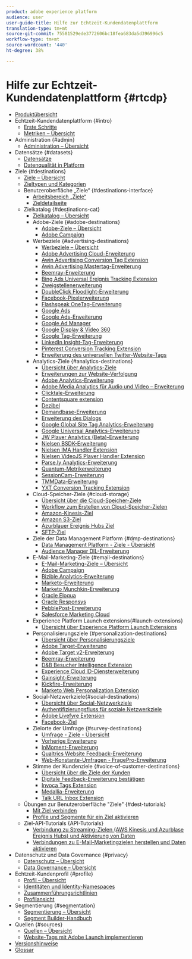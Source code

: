 ```yaml
---
product: adobe experience platform
audience: user
user-guide-title: Hilfe zur Echtzeit-Kundendatenplattform
translation-type: tm+mt
source-git-commit: 75581529ede3772606bc18fea683da5d396996c5
workflow-type: tm+mt
source-wordcount: '440'
ht-degree: 38%

---
```



# Hilfe zur Echtzeit-Kundendatenplattform {#rtcdp}

* [Produktübersicht](overview.md)
* Echtzeit-Kundendatenplattform {#intro}
   * [Erste Schritte](get-started.md)
   * [Metriken – Übersicht](home-page-dashboards.md)
* Administration {#admin}
   * [Administration – Übersicht](administration/admin-overview.md)
* Datensätze {#datasets}
   * [Datensätze](datasets/dataset.md)
   * [Datenqualität in Platform](datasets/data-quality.md)
* Ziele {#destinations}
   * [Ziele – Übersicht](destinations/destinations-overview.md)
   * [Zieltypen und Kategorien](/help/rtcdp/destinations/destination-types.md)
   * Benutzeroberfläche „Ziele“ {#destinations-interface}
      * [Arbeitsbereich „Ziele“](destinations/destinations-workspace.md)
      * [Zieldetailseite](destinations/destination-details-page.md)
   * Zielkatalog {#destinations-cat}
      * [Zielkatalog – Übersicht](destinations/destinations-catalog.md)
      * Adobe-Ziele {#adobe-destinations}
         * [Adobe-Ziele – Übersicht](destinations/adobe-destinations.md)
         * [Adobe Campaign](destinations/adobe-campaign-destination.md)
      * Werbeziele {#advertising-destinations}
         * [Werbeziele – Übersicht](destinations/advertising-destinations.md)
         * [Adobe Advertising Cloud-Erweiterung](/help/rtcdp/destinations/adobe-advertising-cloud-extension.md)
         * [Awin Advertising Conversion Tag Extension](/help/rtcdp/destinations/awin-conversiontag-extension.md)
         * [Awin Advertising Mastertag-Erweiterung](/help/rtcdp/destinations/awin-mastertag-extension.md)
         * [Beemray-Erweiterung](/help/rtcdp/destinations/beemray-extension.md)
         * [Bing Ads Universal Ereignis Tracking Extension](/help/rtcdp/destinations/bing-ads-extension.md)
         * [Zweigstellenerweiterung](/help/rtcdp/destinations/branch-extension.md)
         * [DoubleClick Floodlight-Erweiterung](/help/rtcdp/destinations/doubleclick-floodlight-extension.md)
         * [Facebook-Pixelerweiterung](/help/rtcdp/destinations/facebook-pixel-extension.md)
         * [Flashspeak OneTag-Erweiterung](/help/rtcdp/destinations/flashtalking-extension.md)
         * [Google Ads](/help/rtcdp/destinations/google-ads-destination.md)
         * [Google Ads-Erweiterung](/help/rtcdp/destinations/google-ads-extension.md)
         * [Google Ad Manager](/help/rtcdp/destinations/google-ad-manager-destination.md)
         * [Google Display &amp; Video 360](/help/rtcdp/destinations/google-dv360-destination.md)
         * [Google Tag-Erweiterung](/help/rtcdp/destinations/gtag-advertising-extension.md)
         * [LinkedIn Insight-Tag-Erweiterung](/help/rtcdp/destinations/linkedin-extension.md)
         * [Pinterest Conversion Tracking Extension](destinations/pinterest-extension.md)
         * [Erweiterung des universellen Twitter-Website-Tags](destinations/twitter-uwt-extension.md)
      * Analytics-Ziele {#analytics-destinations}
         * [Übersicht über Analytics-Ziele](destinations/analytics-destinations.md)
         * [Erweiterungen zur Website-Verfolgung](/help/rtcdp/destinations/adform-extension.md)
         * [Adobe Analytics-Erweiterung](/help/rtcdp/destinations/adobe-analytics-extension.md)
         * [Adobe Media Analytics für Audio und Video – Erweiterung](/help/rtcdp/destinations/adobe-video-analytics-extension.md)
         * [Clicktale-Erweiterung](/help/rtcdp/destinations/clicktale-extension.md)
         * [Contentsquare extension](/help/rtcdp/destinations/contentsquare-extension.md)
         * [Dezibel](/help/rtcdp/destinations/decibel-extension.md)
         * [Demandbase-Erweiterung](/help/rtcdp/destinations/demandbase-extension.md)
         * [Erweiterung des Dialogs](/help/rtcdp/destinations/dialogtech-extension.md)
         * [Google Global Site Tag Analytics-Erweiterung](/help/rtcdp/destinations/gtag-analytics-extension.md)
         * [Google Universal Analytics-Erweiterung](/help/rtcdp/destinations/google-universal-analytics-extension.md)
         * [JW Player Analytics (Beta)-Erweiterung](/help/rtcdp/destinations/jw-player-analytics-extension.md)
         * [Nielsen BSDK-Erweiterung](destinations/nielsen-bsdk-extension.md)
         * [Nielsen IMA Handler Extension](destinations/nielsen-ima-extension.md)
         * [Nielsen VideoJS Player Handler Extension](destinations/nielsen-videojs-extension.md)
         * [Parse.ly Analytics-Erweiterung](destinations/parsely-extension.md)
         * [Quantum-Metrikerweiterung](destinations/quantum-metric-extension.md)
         * [SessionCam-Erweiterung](destinations/sessioncam-extension.md)
         * [TMMData-Erweiterung](destinations/tmmdata-extension.md)
         * [YXT Conversion Tracking Extension](destinations/yext-extension.md)
      * Cloud-Speicher-Ziele {#cloud-storage}
         * [Übersicht über die Cloud-Speicher-Ziele](destinations/cloud-storage-destinations.md)
         * [Workflow zum Erstellen von Cloud-Speicher-Zielen](/help/rtcdp/destinations/cloud-storage-destinations-workflow.md)
         * [Amazon-Kinesis-Ziel](/help/rtcdp/destinations/amazon-kinesis-destination.md)
         * [Amazon S3-Ziel](destinations/amazon-s3-destination.md)
         * [Azurblauer Ereignis Hubs Ziel](/help/rtcdp/destinations/azure-event-hubs-destination.md)
         * [SFTP-Ziel](destinations/sftp-destination.md)
      * Ziele der Data Management Platform {#dmp-destinations}
         * [Data Management Platform - Ziele - Übersicht](destinations/dmp-destinations.md)
         * [Audience Manager DIL-Erweiterung](/help/rtcdp/destinations/aam-dil-extension.md)
      * E-Mail-Marketing-Ziele {#email-destinations}
         * [E-Mail-Marketing-Ziele – Übersicht](destinations/email-marketing-destinations.md)
         * [Adobe Campaign](destinations/adobe-campaign-destination.md)
         * [Bizible Analytics-Erweiterung](/help/rtcdp/destinations/bizible-extension.md)
         * [Marketo-Erweiterung](destinations/marketo-extension.md)
         * [Marketo Munchkin-Erweiterung](destinations/marketo-munchkin-extension.md)
         * [Oracle Eloqua](destinations/oracle-eloqua-destination.md)
         * [Oracle Responsys](destinations/oracle-responsys-destination.md)
         * [PebblePost-Erweiterung](destinations/pebblepost-extension.md)
         * [Salesforce Marketing Cloud](destinations/salesforce-marketing-cloud-destination.md)
      * Experience Platform Launch extensions{#launch-extensions}
         * [Übersicht über Experience Platform Launch Extensions](/help/rtcdp/destinations/experience-platform-launch-extensions.md)
      * Personalisierungsziele {#personalization-destinations}
         * [Übersicht über Personalisierungsziele](/help/rtcdp/destinations/personalization-destinations.md)
         * [Adobe Target-Erweiterung](/help/rtcdp/destinations/adobe-target-extension.md)
         * [Adobe Target v2-Erweiterung](/help/rtcdp/destinations/adobe-target-v2-extension.md)
         * [Beemray-Erweiterung](/help/rtcdp/destinations/beemray-extension.md)
         * [D&amp;B Besucher Intelligence Extension](/help/rtcdp/destinations/dnb-extension.md)
         * [Experience Cloud ID-Diensterweiterung](/help/rtcdp/destinations/adobe-ecid-extension.md)
         * [Gainsight-Erweiterung](/help/rtcdp/destinations/gainsight-extension.md)
         * [Kickfire-Erweiterung](/help/rtcdp/destinations/kickfire-extension.md)
         * [Marketo Web Personalization Extension](destinations/marketo-web-personalization-extension.md)
      * Social-Netzwerkziele{#social-destinations}
         * [Übersicht über Social-Netzwerkziele](/help/rtcdp/destinations/social-network-destinations.md)
         * [Authentifizierungsfluss für soziale Netzwerkziele](/help/rtcdp/destinations/social-network-destinations-workflow.md)
         * [Adobe Livefyre Extension](/help/rtcdp/destinations/adobe-livefyre-extension.md)
         * [Facebook-Ziel](/help/rtcdp/destinations/facebook-destination.md)
      * Zielorte der Umfrage {#survey-destinations}
         * [Umfrage - Ziele - Übersicht](/help/rtcdp/destinations/survey-destinations.md)
         * [Vorherige Erweiterung](/help/rtcdp/destinations/foresee-extension.md)
         * [InMoment-Erweiterung](/help/rtcdp/destinations/inmoment-extension.md)
         * [Qualtrics Website Feedback-Erweiterung](destinations/qualtrics-extension.md)
         * [Web-Konstante-Umfragen - FragePro-Erweiterung](/help/rtcdp/destinations/web-intercept-surveys-extension.md)
      * Stimme der Kundenziele {#voice-of-customer-destinations}
         * [Übersicht über die Ziele der Kunden](/help/rtcdp/destinations/voice-of-customer-destinations.md)
         * [Digitale Feedback-Erweiterung bestätigen](/help/rtcdp/destinations/confirmit-digital-feedback-extension.md)
         * [Invoca Tags Extension](/help/rtcdp/destinations/invoca-extension.md)
         * [Medallia-Erweiterung](destinations/medallia-extension.md)
         * [Talk URL Inbox Extension](destinations/talkurl-extension.md)
   * Übungen zur Benutzeroberfläche &quot;Ziele&quot; {#dest-tutorials}
      * [Mit Ziel verbinden](/help/rtcdp/destinations/connect-destination.md)
      * [Profile und Segmente für ein Ziel aktivieren](destinations/activate-destinations.md)
   * Ziel-API-Tutorials {API-Tutorials}
      * [Verbindung zu Streaming-Zielen (AWS Kinesis und Azurblase Ereignis Hubs) und Aktivierung von Daten](/help/rtcdp/destinations/streaming-destinations-api-tutorial.md)
      * [Verbindungen zu E-Mail-Marketingzielen herstellen und Daten aktivieren](/help/tutorials/destinations/email-marketing-api.md)
* Datenschutz und Data Governance {#privacy}
   * [Datenschutz – Übersicht](privacy/privacy-overview.md)
   * [Data Governance – Übersicht](privacy/data-governance-overview.md)
* Echtzeit-Kundenprofil {#profile}
   * [Profil – Übersicht](profile/profile-overview.md)
   * [Identitäten und Identity-Namespaces](profile/identities-overview.md)
   * [Zusammenführungsrichtlinien](profile/merge-policies.md)
   * [Profilansicht](profile/profile-viewer.md)
* Segmentierung {#segmentation}
   * [Segmentierung – Übersicht](segmentation/segmentation-overview.md)
   * [Segment Builder-Handbuch](segmentation/segment-builder-guide.md)
* Quellen {#sources}
   * [Quellen – Übersicht](sources/sources-overview.md)
   * [Website-Tags mit Adobe Launch implementieren](sources/launch.md)
* [Versionshinweise](https://www.adobe.com/go/platform-release-notes-en)
* [Glossar](https://www.adobe.com/go/platform-glossary-en)
